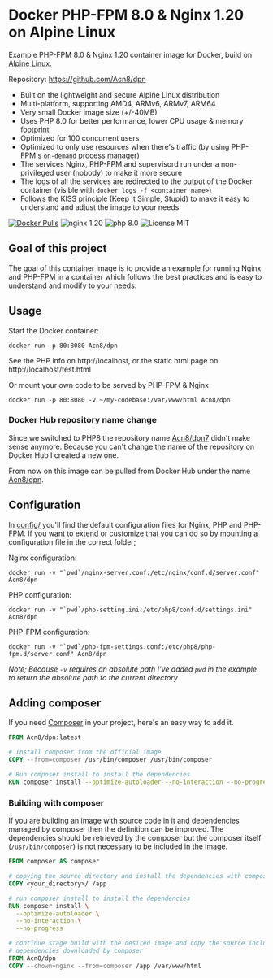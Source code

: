 # Docker PHP-FPM 8.0 & Nginx 1.20 on Alpine Linux
Example PHP-FPM 8.0 & Nginx 1.20 container image for Docker, build on [Alpine Linux](https://www.alpinelinux.org/).

Repository: https://github.com/Acn8/dpn


* Built on the lightweight and secure Alpine Linux distribution
* Multi-platform, supporting AMD4, ARMv6, ARMv7, ARM64
* Very small Docker image size (+/-40MB)
* Uses PHP 8.0 for better performance, lower CPU usage & memory footprint
* Optimized for 100 concurrent users
* Optimized to only use resources when there's traffic (by using PHP-FPM's `on-demand` process manager)
* The services Nginx, PHP-FPM and supervisord run under a non-privileged user (nobody) to make it more secure
* The logs of all the services are redirected to the output of the Docker container (visible with `docker logs -f <container name>`)
* Follows the KISS principle (Keep It Simple, Stupid) to make it easy to understand and adjust the image to your needs

[![Docker Pulls](https://img.shields.io/docker/pulls/Aaron8/dpn.svg)](https://hub.docker.com/r/Aaron8/dpn/)
![nginx 1.20](https://img.shields.io/badge/nginx-1.20-brightgreen.svg)
![php 8.0](https://img.shields.io/badge/php-8.0-brightgreen.svg)
![License MIT](https://img.shields.io/badge/license-MIT-blue.svg)

## Goal of this project
The goal of this container image is to provide an example for running Nginx and PHP-FPM in a container which follows
the best practices and is easy to understand and modify to your needs.

## Usage

Start the Docker container:

    docker run -p 80:8080 Acn8/dpn

See the PHP info on http://localhost, or the static html page on http://localhost/test.html

Or mount your own code to be served by PHP-FPM & Nginx

    docker run -p 80:8080 -v ~/my-codebase:/var/www/html Acn8/dpn

### Docker Hub repository name change
Since we switched to PHP8 the repository name [Acn8/dpn7](https://hub.docker.com/r/Acn8/dpn) didn't make sense anymore.
Because you can't change the name of the repository on Docker Hub I created a new one.

From now on this image can be pulled from Docker Hub under the name [Acn8/dpn](https://hub.docker.com/r/Acn8/dpn).

## Configuration
In [config/](config/) you'll find the default configuration files for Nginx, PHP and PHP-FPM.
If you want to extend or customize that you can do so by mounting a configuration file in the correct folder;

Nginx configuration:

    docker run -v "`pwd`/nginx-server.conf:/etc/nginx/conf.d/server.conf" Acn8/dpn

PHP configuration:

    docker run -v "`pwd`/php-setting.ini:/etc/php8/conf.d/settings.ini" Acn8/dpn

PHP-FPM configuration:

    docker run -v "`pwd`/php-fpm-settings.conf:/etc/php8/php-fpm.d/server.conf" Acn8/dpn

_Note; Because `-v` requires an absolute path I've added `pwd` in the example to return the absolute path to the current directory_


## Adding composer

If you need [Composer](https://getcomposer.org/) in your project, here's an easy way to add it.

```Dockerfile
FROM Acn8/dpn:latest

# Install composer from the official image
COPY --from=composer /usr/bin/composer /usr/bin/composer

# Run composer install to install the dependencies
RUN composer install --optimize-autoloader --no-interaction --no-progress
```

### Building with composer

If you are building an image with source code in it and dependencies managed by composer then the definition can be improved.
The dependencies should be retrieved by the composer but the composer itself (`/usr/bin/composer`) is not necessary to be included in the image.

```Dockerfile
FROM composer AS composer

# copying the source directory and install the dependencies with composer
COPY <your_directory>/ /app

# run composer install to install the dependencies
RUN composer install \
  --optimize-autoloader \
  --no-interaction \
  --no-progress

# continue stage build with the desired image and copy the source including the
# dependencies downloaded by composer
FROM Acn8/dpn
COPY --chown=nginx --from=composer /app /var/www/html
```

